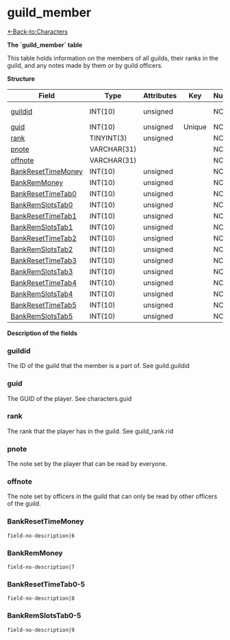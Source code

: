 # guild\_member

[<-Back-to:Characters](database-characters.md)

**The \`guild\_member\` table**

This table holds information on the members of all guilds, their ranks in the guild, and any notes made by them or by guild officers.

**Structure**

| Field                   | Type        | Attributes | Key    | Null | Default | Extra | Comment             |
|-------------------------|-------------|------------|--------|------|---------|-------|---------------------|
| [guildid][1]            | INT(10)     | unsigned   |        | NO   |         |       | Guild Identificator |
| [guid][2]               | INT(10)     | unsigned   | Unique | NO   |         |       |                     |
| [rank][3]               | TINYINT(3)  | unsigned   |        | NO   |         |       |                     |
| [pnote][4]              | VARCHAR(31) |            |        | NO   |         |       |                     |
| [offnote][5]            | VARCHAR(31) |            |        | NO   |         |       |                     |
| [BankResetTimeMoney][6] | INT(10)     | unsigned   |        | NO   |         |       |                     |
| [BankRemMoney][7]       | INT(10)     | unsigned   |        | NO   |         |       |                     |
| [BankResetTimeTab0][8]  | INT(10)     | unsigned   |        | NO   |         |       |                     |
| [BankRemSlotsTab0][9]   | INT(10)     | unsigned   |        | NO   |         |       |                     |
| [BankResetTimeTab1][10] | INT(10)     | unsigned   |        | NO   |         |       |                     |
| [BankRemSlotsTab1][11]  | INT(10)     | unsigned   |        | NO   |         |       |                     |
| [BankResetTimeTab2][12] | INT(10)     | unsigned   |        | NO   |         |       |                     |
| [BankRemSlotsTab2][13]  | INT(10)     | unsigned   |        | NO   |         |       |                     |
| [BankResetTimeTab3][14] | INT(10)     | unsigned   |        | NO   |         |       |                     |
| [BankRemSlotsTab3][15]  | INT(10)     | unsigned   |        | NO   |         |       |                     |
| [BankResetTimeTab4][16] | INT(10)     | unsigned   |        | NO   |         |       |                     |
| [BankRemSlotsTab4][17]  | INT(10)     | unsigned   |        | NO   |         |       |                     |
| [BankResetTimeTab5][18] | INT(10)     | unsigned   |        | NO   |         |       |                     |
| [BankRemSlotsTab5][19]  | INT(10)     | unsigned   |        | NO   |         |       |                     |

[1]: #guildid
[2]: #guid
[3]: #rank
[4]: #pnote
[5]: #offnote
[6]: #bankresettimemoney
[7]: #bankremmoney
[8]: #bankresettimetab0
[9]: #bankremslotstab0
[10]: #bankresettimetab1
[11]: #bankremslotstab1
[12]: #bankresettimetab2
[13]: #bankremslotstab2
[14]: #bankresettimetab3
[15]: #bankremslotstab3
[16]: #bankresettimetab4
[17]: #bankremslotstab4
[18]: #bankresettimetab5
[19]: #bankremslotstab5

**Description of the fields**

### guildid

The ID of the guild that the member is a part of. See guild.guildid

### guid

The GUID of the player. See characters.guid

### rank

The rank that the player has in the guild. See guild\_rank.rid

### pnote

The note set by the player that can be read by everyone.

### offnote

The note set by officers in the guild that can only be read by other officers of the guild.

### BankResetTimeMoney

`field-no-description|6`

### BankRemMoney

`field-no-description|7`

### BankResetTimeTab0-5

`field-no-description|8`

### BankRemSlotsTab0-5

`field-no-description|9`
